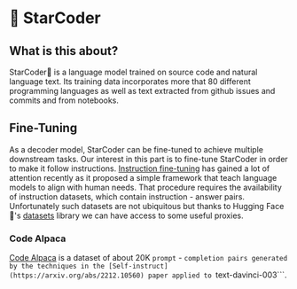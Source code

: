 # 💫 StarCoder

## What is this about?
StarCoder💫 is a language model trained on source code and natural language text. Its training data incorporates more that 80 different programming languages as well as text extracted from github issues and commits and from notebooks.

## Fine-Tuning
As a decoder model, StarCoder can be fine-tuned to achieve multiple downstream tasks. Our interest in this part is to fine-tune StarCoder in order to make it follow instructions. [Instruction fine-tuning](https://arxiv.org/pdf/2109.01652.pdf) has gained a lot of attention recently as it proposed a simple framework that teach language models to align with human needs. That procedure requires the availability of instruction datasets, which contain instruction - answer pairs. Unfortunately such datasets are not ubiquitous but thanks to Hugging Face 🤗's [datasets](https://github.com/huggingface/datasets) library we can have access to some useful proxies.

### Code Alpaca 
[Code Alpaca](https://huggingface.co/datasets/HuggingFaceH4/CodeAlpaca_20K) is a dataset of about 20K ```prompt``` - ```completion pairs generated by the techniques in the [Self-instruct](https://arxiv.org/abs/2212.10560) paper applied to ```text-davinci-003```. 
